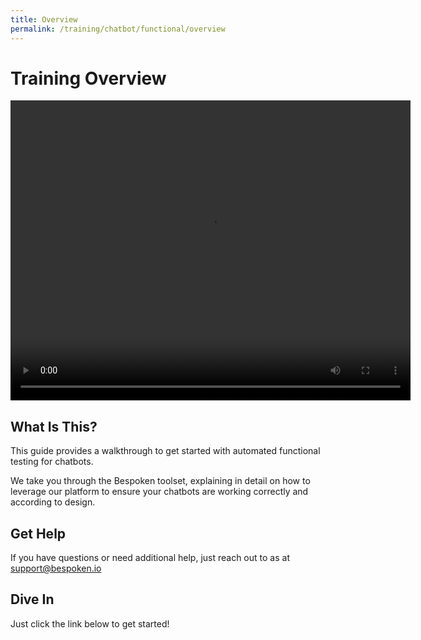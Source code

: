 ```yaml
---
title: Overview
permalink: /training/chatbot/functional/overview
---
```

# Training Overview
<video width="640" height="480" controls >
  <!--<source src='/assets/videos/Dashboard-IVR-IBM.mp4' alt="foo"  type="video/mp4">-->
  <source src='https://bespoken-random.s3.amazonaws.com/Bespoken_Dashboard_Watson_Chatbot.mp4#t=0' alt="Bespoken Chatbot Demo Video"  type="video/mp4">
</video>

## What Is This?
This guide provides a walkthrough to get started with automated functional testing for chatbots.

We take you through the Bespoken toolset, explaining in detail on how to leverage our platform to ensure your chatbots are working correctly and according to design.

## Get Help
If you have questions or need additional help, just reach out to as at [support@bespoken.io](mailto:support@bespoken.io)

## Dive In
Just click the link below to get started!